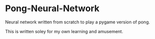 # Pong-Neural-Network
Neural network written from scratch to play a pygame version of pong.

This is written soley for my own learning and amusement.
